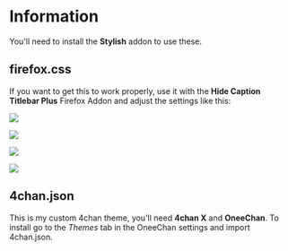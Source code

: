# Information

You'll need to install the **Stylish** addon to use these.

## firefox.css

If you want to get this to work properly, use it with the **Hide Caption Titlebar Plus** Firefox Addon and adjust the settings like this:

![](https://a.pomfe.co/jwomxqg.png)

![](https://a.pomfe.co/aqtkgkg.png)

![](https://a.pomfe.co/vzjgjin.png)

![](https://a.pomfe.co/gvsxatd.png)

## 4chan.json

This is my custom 4chan theme, you'll need **4chan X** and **OneeChan**. To install go to the *Themes* tab in the OneeChan settings and import 4chan.json.

